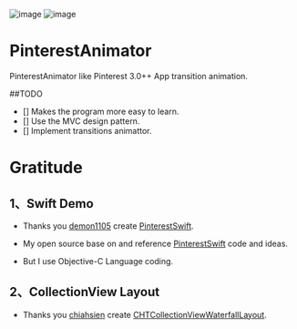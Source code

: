 ![image](https://github.com/xhzengAIB/LearnEnglish/raw/master/Screenshots/PinterestAnimator.gif)
![image](http://cc.cocimg.com/cms/uploads/allimg/131211/4673_131211114610_1.gif)

PinterestAnimator
=================

PinterestAnimator like Pinterest 3.0++ App transition animation.


##TODO

- [] Makes the program more easy to learn.
- [] Use the MVC design pattern.
- [] Implement transitions animattor.



Gratitude
=================
## 1、Swift Demo

- Thanks you [demon1105](https://github.com/demon1105) create [PinterestSwift](https://github.com/demon1105/PinterestSwift).                                


- My open source base on and reference [PinterestSwift](https://github.com/demon1105/PinterestSwift) code and ideas.        

- But I use Objective-C Language coding.


## 2、CollectionView Layout

- Thanks you [chiahsien](https://github.com/chiahsien) create [CHTCollectionViewWaterfallLayout](https://github.com/chiahsien/CHTCollectionViewWaterfallLayout).

